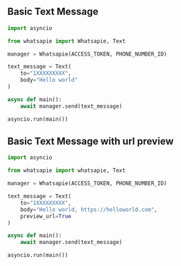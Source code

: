 ## Basic Text Message

```py title="hello_world.py" linenums="1"
import asyncio

from whatsapie import Whatsapie, Text

manager = Whatsapie(ACCESS_TOKEN, PHONE_NUMBER_ID)

text_message = Text(
    to="1XXXXXXXXX",
    body="Hello world"
)

async def main():
    await manager.send(text_message)

asyncio.run(main())

```

## Basic Text Message with url preview

```py title="hello_world.py" linenums="1"
import asyncio

from whatsapie import whatsapie, Text

manager = Whatsapie(ACCESS_TOKEN, PHONE_NUMBER_ID)

text_message = Text(
    to="1XXXXXXXXX",
    body="Hello world, https://helloworld.com",
    preview_url=True
)

async def main():
    await manager.send(text_message)

asyncio.run(main())

```
